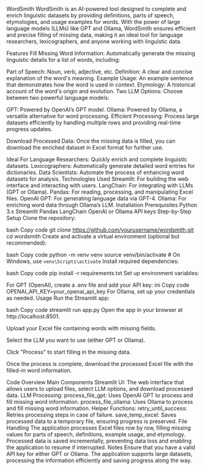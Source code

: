 WordSmith
WordSmith is an AI-powered tool designed to complete and enrich linguistic datasets by providing definitions, parts of speech, etymologies, and usage examples for words. With the power of large language models (LLMs) like GPT and Ollama, WordSmith ensures efficient and precise filling of missing data, making it an ideal tool for language researchers, lexicographers, and anyone working with linguistic data.

Features
Fill Missing Word Information: Automatically generate the missing linguistic details for a list of words, including:

Part of Speech: Noun, verb, adjective, etc.
Definition: A clear and concise explanation of the word's meaning.
Example Usage: An example sentence that demonstrates how the word is used in context.
Etymology: A historical account of the word's origin and evolution.
Two LLM Options: Choose between two powerful language models:

GPT: Powered by OpenAI’s GPT model.
Ollama: Powered by Ollama, a versatile alternative for word processing.
Efficient Processing: Process large datasets efficiently by handling multiple rows and providing real-time progress updates.

Download Processed Data: Once the missing data is filled, you can download the enriched dataset in Excel format for further use.

Ideal For
Language Researchers: Quickly enrich and complete linguistic datasets.
Lexicographers: Automatically generate detailed word entries for dictionaries.
Data Scientists: Automate the process of enhancing word datasets for analysis.
Technologies Used
Streamlit: For building the web interface and interacting with users.
LangChain: For integrating with LLMs (GPT or Ollama).
Pandas: For reading, processing, and manipulating Excel files.
OpenAI GPT: For generating language data via GPT-4.
Ollama: For enriching word data through Ollama’s LLM.
Installation
Prerequisites
Python 3.x
Streamlit
Pandas
LangChain
OpenAI or Ollama API keys
Step-by-Step Setup
Clone the repository:

bash
Copy code
git clone https://github.com/yourusername/wordsmith.git
cd wordsmith
Create and activate a virtual environment (optional but recommended):

bash
Copy code
python -m venv venv
source venv/bin/activate  # On Windows, use `venv\Scripts\activate`
Install required dependencies:

bash
Copy code
pip install -r requirements.txt
Set up environment variables:

For GPT (OpenAI), create a .env file and add your API key:
ini
Copy code
OPENAI_API_KEY=your_openai_api_key
For Ollama, set up your credentials as needed.
Usage
Run the Streamlit app:

bash
Copy code
streamlit run app.py
Open the app in your browser at http://localhost:8501.

Upload your Excel file containing words with missing fields.

Select the LLM you want to use (either GPT or Ollama).

Click "Process" to start filling in the missing data.

Once the process is complete, download the processed Excel file with the filled-in word information.

Code Overview
Main Components
Streamlit UI: The web interface that allows users to upload files, select LLM options, and download processed data.
LLM Processing:
process_file_gpt: Uses OpenAI GPT to process and fill missing word information.
process_file_ollama: Uses Ollama to process and fill missing word information.
Helper Functions:
retry_until_success: Retries processing steps in case of failure.
save_temp_excel: Saves processed data to a temporary file, ensuring progress is preserved.
File Handling
The application processes Excel files row by row, filling missing values for parts of speech, definitions, example usage, and etymology.
Processed data is saved incrementally, preventing data loss and enabling the application to resume if interrupted.
Notes
Ensure that you have a valid API key for either GPT or Ollama.
The application supports large datasets, processing the information efficiently and saving progress along the way.
